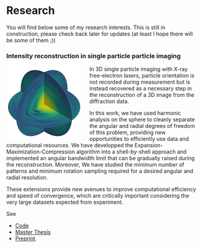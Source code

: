 <h1> Research </h1>
You will find below some of my research interests. This is still in construction, please check back later for updates (at least I hope there will be some of them ;)) 
<h3> Intensity reconstruction in single particle particle imaging </h3>
<img align="left" src="/assets/images/XFELimg.png" style="margin-right: 20px"> In 3D single particle imaging with X-ray free-electron lasers, particle orientation is not recorded during measurement but is instead recovered as a necessary step in the reconstruction of a 3D image from the diffraction data. 

In this work, we have used harmonic analysis on the sphere to cleanly separate the angular and radial degrees of freedom of this problem, providing new opportunities to efficiently use data and computational resources. We have developped the Expansion-Maximization-Compression algorithm into a shell-by-shell approach and implemented an angular bandwidth limit that can be gradually raised during the reconstruction. Moreover, We have studied the minimum number of patterns and minimum rotation sampling required for a desired angular and radial resolution. 

These extensions provide new avenues to improve computational efficiency and speed of convergence, which are critically important considering the very large datasets expected from experiment.

See 
- [Code](http://github.com/jflamant/sphericalEMC)
- [Master Thesis]({{site.baseurl/assets/pdf/flamant2015thesis.pdf}}) 
- [Preprint](http://arxiv.org/abs/1602.01301).
